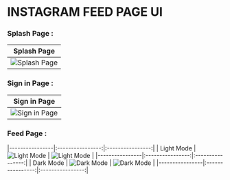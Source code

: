 # INSTAGRAM FEED PAGE UI

### Splash Page :
| Splash Page |
|----------------|
| ![Splash Page](assets/readme/1.splash_page.png) |

### Sign in Page :
| Sign in Page |
|----------------|
| ![Sign in Page](assets/readme/2.sign_in_page.png) |

### Feed Page :
|----------------|:----------------:|:----------------:|
| Light Mode  | ![Light Mode](assets/readme/3.feed_page_light_1.png) | ![Light Mode](assets/readme/4.feed_page_light_2.png) |
|----------------|:----------------:|:----------------:|
| Dark Mode  | ![Dark Mode](assets/readme/5.feed_page_dark_1.png) | ![Dark Mode](assets/readme/6.feed_page_dark_2.png) |
|----------------|:----------------:|:----------------:|
